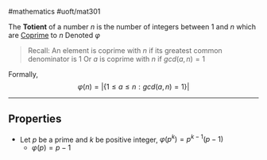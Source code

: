 #mathematics 
#uoft/mat301 


The **Totient** of a number $n$ is the number of integers between 1 and $n$ which are [Coprime](Coprime.md) to $n$
	Denoted $\varphi$

> Recall:
> 	An element is coprime with $n$ if its greatest common denominator is 1
> 	Or $a$ is coprime with $n$ if $gcd(a,n)=1$ 

Formally,
$$\varphi(n)=|\{1\leq a \leq n:gcd(a,n)=1\}|$$

---
## Properties
- Let $p$ be a prime and $k$ be positive integer, $\varphi(p^{k})=p^{k-1}(p-1)$
	- $\varphi(p)=p-1$